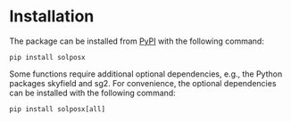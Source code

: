 # Installation

The package can be installed from [PyPI](https://pypi.org/project/solposx/) with the following command:

    pip install solposx

Some functions require additional optional dependencies, e.g., the Python packages skyfield and sg2. For convenience, the optional dependencies can be installed with the following command:

    pip install solposx[all]
